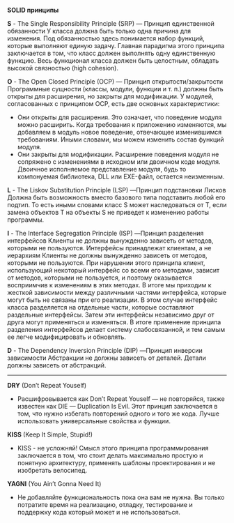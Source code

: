 **SOLID принципы**

**S** - The Single Responsibility Principle​ (SRP) — Принцип единственной обязанности У класса должна быть только одна причина для изменения. Под обязанностью здесь понимается набор функций, которые выполняют единую задачу. Главная парадигма этого принципа заключается в том, что класс должен выполнять одну единственную функцию. Весь функционал класса должен быть целостным, обладать высокой связностью (high cohesion).

**O** - The Open Closed Principle​ (OCP) — ​Принцип открытости/закрытости Программные сущности (классы, модули, функции и т. п.) должны быть открыты для расширения, но закрыты для модификации.
У модулей, согласованных с принципом OCP, есть две основных характеристики:
 - Они открыты для расширения. Это означает, что поведение модуля можно расширить. Когда требования к приложению изменяются, мы добавляем в модуль новое поведение, отвечающее изменившимся требованиям. Иными словами, мы можем изменить состав функций модуля.
 - Они закрыты для модификации. Расширение поведения модуля не сопряжено с изменениями в исходном или двоичном коде модуля. Двоичное исполняемое представление модуля, будь то компонуемая библиотека, DLL или EXE-файл, остается неизменным.​

**L** - The Liskov Substitution Principle​ (LSP) — ​Принцип подстановки Лисков Должна быть возможность вместо базового типа подставить любой его подтип. То есть иными словами класс S может наследоваться от T, если замена объектов T на объекты S не приведет к изменению работы программы.

**I** - The Interface Segregation Principle​ (ISP) — ​Принцип разделения интерфейсов Клиенты не должны вынужденно зависеть от методов, которыми не пользуются. Интерфейсы принадлежат клиентам, а не иерархиям​
Клиенты не должны вынужденно зависеть от методов, которыми не пользуются.
При нарушении этого принципа клиент, использующий некоторый интерфейс со всеми его методами, зависит от методов, которыми не пользуется, и поэтому оказывается восприимчив к изменениям в этих методах. В итоге мы приходим к жесткой зависимости между различными частями интерфейса, которые могут быть не связаны при его реализации.
В этом случае интерфейс класса разделяется на отдельные части, которые составляют раздельные интерфейсы. Затем эти интерфейсы независимо друг от друга могут применяться и изменяться. В итоге применение принципа разделения интерфейсов делает систему слабосвязанной, и тем самым ее легче модифицировать и обновлять.

**D** - The Dependency Inversion Principle​ (DIP) — ​Принцип инверсии зависимости Абстракции не должны зависеть от деталей. Детали должны зависеть от абстракций.

-------------------------

**DRY** (Don’t Repeat Youself)

 - Расшифровывается как Don’t Repeat Youself — не повторяйся, также известен как DIE — Duplication Is Evil. Этот принцип заключается в том, что нужно избегать повторений одного и того же кода. Лучше использовать универсальные свойства и функции.

**KISS** (Keep It Simple, Stupid!)

 - KISS - не усложняй! Смысл этого принципа программирования заключается в том, что стоит делать максимально простую и понятную архитектуру, применять шаблоны проектирования и не изобретать велосипед.​

**YAGNI** (You Ain’t Gonna Need It)

 - Не добавляйте функциональность пока она вам не нужна. Вы только потратите время на реализацию, отладку, тестирование и поддержку кода который может и не использоваться.
